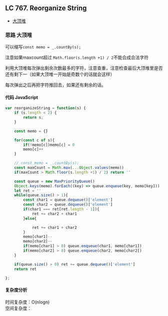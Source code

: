 ## LC 767. Reorganize String

- [大顶堆](#思路-大顶堆)

### 思路 大顶堆
可以缩写`const memo = _.countBy(s);`

注意如果maxcount超过 `Math.floor(s.length +1) / 2`不能合成合法字符

利用大顶堆每次弹出剩余次数最多的字符，注意查重，注意检查最后大顶堆里是否还有剩下一（如果大顶堆一开始是奇数个的话就会这样）

每次弹出之后再把字符推回去，如果还有剩余的话。
#### 代码 JavaScript

```JavaScript
var reorganizeString = function(s) {
    if (s.length < 2) {
        return s;
    }

    const memo = {}

    for(const c of s){
        if(!memo[c])memo[c] = 0
        memo[c]++
    }

    // const memo = _.countBy(s);
    const maxCount = Math.max(...Object.values(memo))
    if(maxCount > Math.floor(s.length +1) / 2) return ''

    const queue = new MaxPriorityQueue()
    Object.keys(memo).forEach((key) => queue.enqueue(key, memo[key]))
    let ret = ''
    while(queue.size() > 1){
        const char1 = queue.dequeue()['element']
        const char2 = queue.dequeue()['element']
        if(char1 === ret[ret.length - 1]){
            ret += char2 + char1
        }else{

            ret += char1 + char2
        }
        memo[char1]--
        memo[char2]--
        if(memo[char1] > 0) queue.enqueue(char1, memo[char1])
        if(memo[char2] > 0) queue.enqueue(char2, memo[char2])
    }

    if(queue.size() > 0) ret += queue.dequeue()['element']
    return ret

};

```

#### 复杂度分析
时间复杂度：O(nlogn) </br>
空间复杂度：